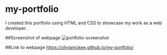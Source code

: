 # my-portfolio
I created this portfolio using HTML and CSS to showcase my work as a web developer. 

##Screenshot of webpage
![portfolio-screenshot](https://user-images.githubusercontent.com/103315205/168202895-b6003106-7ad3-4dc2-aa45-2e154af75e8a.png)

##Link to webpage
https://oliviamckee.github.io/my-portfolio/ 
